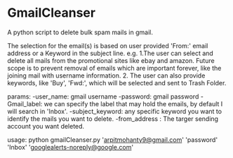 # GmailCleanser
A python script to delete bulk spam mails in gmail.

The selection for the email(s) is based on user provided 'From:' email address or a Keyword in the subject line.
e.g. 
    1.The user can select and delete all mails from the promotional sites like ebay and amazon.
      Future scope is to prevent removal of emails which are important forever, like the joining mail with username information.
    2. The user can also provide keywords, like 'Buy', 'Fwd:', which will be selected and sent to Trash Folder.  


params:
-user_name: gmail username
-password: gmail password
-Gmail_label: we can specify the label that may hold the emails, by default I will search in 'Inbox'.
-subject_keyword: any specific keyword you want to identify the mails you want to delete.
-from_address : The targer sending account you want deleted.

usage: python gmailCleanser.py 'arpitmohanty9@gmail.com' 'password' 'Inbox' 'googlealerts-noreply@google.com'

